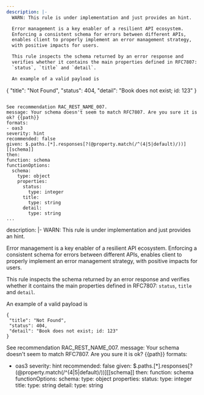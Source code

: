 ---
description: |-
  WARN: This rule is under implementation and just provides an hint.

  Error management is a key enabler of a resilient API ecosystem.
  Enforcing a consistent schema for errors between different APIs,
  enables client to properly implement an error management strategy,
  with positive impacts for users.

  This rule inspects the schema returned by an error response and
  verifies whether it contains the main properties defined in RFC7807:
  `status`, `title` and `detail`.

  An example of a valid payload is
  ```
  {
   "title": "Not Found",
   "status": 404,
   "detail": "Book does not exist; id: 123"
  }
  ```

  See recommendation RAC_REST_NAME_007.
message: Your schema doesn't seem to match RFC7807. Are you sure it is ok? {{path}}
formats:
- oas3
severity: hint
recommended: false
given: $.paths.[*].responses[?(@property.match(/^(4|5|default)/))][[schema]]
then:
  function: schema
  functionOptions:
    schema:
      type: object
      properties:
        status:
          type: integer
        title:
          type: string
        detail:
          type: string
...description: |-
  WARN: This rule is under implementation and just provides an hint.

  Error management is a key enabler of a resilient API ecosystem.
  Enforcing a consistent schema for errors between different APIs,
  enables client to properly implement an error management strategy,
  with positive impacts for users.

  This rule inspects the schema returned by an error response and
  verifies whether it contains the main properties defined in RFC7807:
  `status`, `title` and `detail`.

  An example of a valid payload is
  ```
  {
   "title": "Not Found",
   "status": 404,
   "detail": "Book does not exist; id: 123"
  }
  ```

  See recommendation RAC_REST_NAME_007.
message: Your schema doesn't seem to match RFC7807. Are you sure it is ok? {{path}}
formats:
- oas3
severity: hint
recommended: false
given: $.paths.[*].responses[?(@property.match(/^(4|5|default)/))][[schema]]
then:
  function: schema
  functionOptions:
    schema:
      type: object
      properties:
        status:
          type: integer
        title:
          type: string
        detail:
          type: string